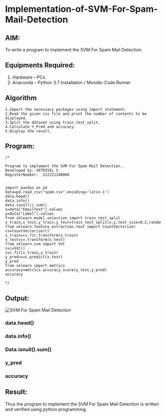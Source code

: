 # Implementation-of-SVM-For-Spam-Mail-Detection

## AIM:
To write a program to implement the SVM For Spam Mail Detection.

## Equipments Required:
1. Hardware – PCs
2. Anaconda – Python 3.7 Installation / Moodle-Code Runner

## Algorithm
~~~
1.Import the necessary packages using import statement. 
2.Read the given csv file and print the number of contents to be displayed. 
3.Split the dataset using train_test_split. 
4.Calculate Y_Pred and accuracy. 
5.Display the result.
~~~
## Program:
```
/*

Program to implement the SVM For Spam Mail Detection..
Developed by: VETRIVEL S
RegisterNumber:  212221240060


import pandas as pd
data=pd.read_csv("spam.csv",encoding='latin-1')
data.head()
data.info()
data.isnull().sum()
x=data["EmailText"].values
y=data["Label"].values
from sklearn.model_selection import train_test_split 
x_train,x_test,y_train,y_test=train_test_split(x,y,test_size=0.2,random_state=0)
from sklearn.feature_extraction.text import CountVectorizer
cv=CountVectorizer()
x_train=cv.fit_transform(x_train)
x_test=cv.transform(x_test)
from sklearn.svm import SVC
svc=SVC()
svc.fit(x_train,y_train)
y_pred=svc.predict(x_test)
y_pred
from sklearn import metrics
accuracy=metrics.accuracy_score(y_test,y_pred)
accuracy
  
*/
```

## Output:
![SVM For Spam Mail Detection](sam.png)

### data.head()

### data.info()

### Data.isnull().sum()

### y_pred

### accuracy



## Result:
Thus the program to implement the SVM For Spam Mail Detection is written and verified using python programming.
